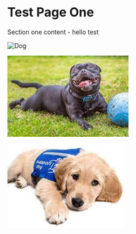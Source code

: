 # Test Page One

Section one content - hello test

![Dog](/assets/dog.jpg)

![](assets/download%20(1).jpeg)

![](download.jpeg)